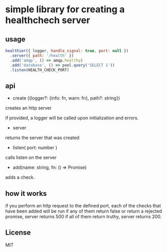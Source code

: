 # simple library for creating a healthchech server

## usage

```js
healthier({ logger, handle_signal: true, port: null })
  .server({ path: '/health' })
  .add('amqp', () => amqp.healthy)
  .add('database', () => pool.query('SELECT 1'))
  .listen(HEALTH_CHECK_PORT)
```

## api

* create ({logger?: {info: fn, warn: fn}, path?: string})

creates an http server

if provided, a logger will be called upon initialization and errors.

* server

returns the server that was created

* listen( port: number )

calls listen on the server

* add(name: string, fn: () => Promise)

adds a check.

## how it works

if you perform an http request to the defined port,
each of the checks that have been added will be run
if any of them return false or return a rejected promise, server returns 500
if all of them return truthy, server returns 200.

## License

MIT
